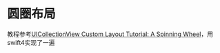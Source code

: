 # 圆圈布局

教程参考[UICollectionView Custom Layout Tutorial: A Spinning Wheel](https://www.raywenderlich.com/1702-uicollectionview-custom-layout-tutorial-a-spinning-wheel)，用swift4实现了一遍
